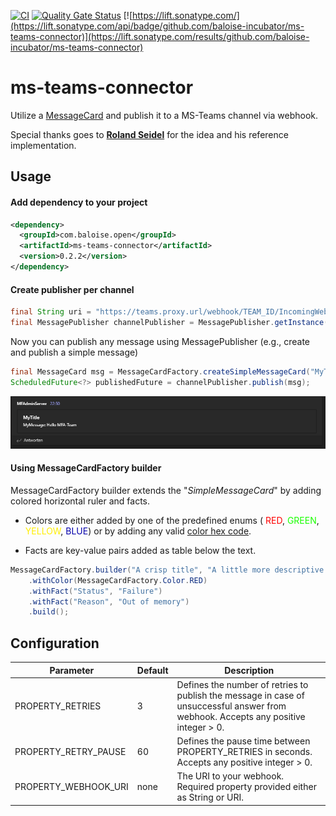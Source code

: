 [![CI](https://github.com/baloise-incubator/ms-teams-connector/actions/workflows/ci.yml/badge.svg?branch=main)](https://github.com/baloise-incubator/ms-teams-connector/actions/workflows/ci.yml)
[![Quality Gate Status](https://sonarcloud.io/api/project_badges/measure?project=baloise-incubator_ms-teams-connector&metric=alert_status)](https://sonarcloud.io/dashboard?id=baloise-incubator_ms-teams-connector)
[![https://lift.sonatype.com/](https://lift.sonatype.com/api/badge/github.com/baloise-incubator/ms-teams-connector)](https://lift.sonatype.com/results/github.com/baloise-incubator/ms-teams-connector)


# ms-teams-connector
Utilize a [MessageCard](https://docs.microsoft.com/en-us/microsoftteams/platform/webhooks-and-connectors/how-to/connectors-using) 
and publish it to a MS-Teams channel via webhook.

Special thanks goes to <a href="https://github.com/luechtdiode" target="_blank"><b>Roland Seidel</b></a> for the idea and his reference implementation.

## Usage
#### Add dependency to your project
```xml
<dependency>
  <groupId>com.baloise.open</groupId>
  <artifactId>ms-teams-connector</artifactId>
  <version>0.2.2</version>
</dependency>
```

#### Create publisher per channel
```java
final String uri = "https://teams.proxy.url/webhook/TEAM_ID/IncomingWebhook/CHANNEL_ID/WEBHOOK_ID";
final MessagePublisher channelPublisher = MessagePublisher.getInstance(uri);
```

Now you can publish any message using MessagePublisher (e.g., create and publish a simple message)
```java
final MessageCard msg = MessageCardFactory.createSimpleMessageCard("MyTitle", "MyMessage: Hello MFA-Team");
ScheduledFuture<?> publishedFuture = channelPublisher.publish(msg);
```
![Example](docs/img/result_example.png)


#### Using MessageCardFactory builder
MessageCardFactory builder extends the "_SimpleMessageCard_" by adding colored horizontal ruler and facts.

- Colors are either added by one of the predefined enums (
<span style="color:#ff0000">RED</span>,
<span style="color:#1aff00">GREEN</span>,
<span style="color:#ffee00">YELLOW</span>,
<span style="color:#0600ab">BLUE</span>) 
or by adding any valid [color hex code](https://www.w3schools.com/colors/colors_picker.asp).

- Facts are key-value pairs added as table below the text.

```java
MessageCardFactory.builder("A crisp title", "A little more descriptive text.")
    .withColor(MessageCardFactory.Color.RED)
    .withFact("Status", "Failure")
    .withFact("Reason", "Out of memory")
    .build();
```



## Configuration

|Parameter|Default|Description|
|---------|-------|-----------|
|PROPERTY_RETRIES|3|Defines the number of retries to publish the message in case of unsuccessful answer from webhook. Accepts any positive integer > 0.|
|PROPERTY_RETRY_PAUSE|60|Defines the pause time between PROPERTY_RETRIES in seconds. Accepts any positive integer > 0.|
|PROPERTY_WEBHOOK_URI|none|The URI to your webhook. Required property provided either as String or URI.|

